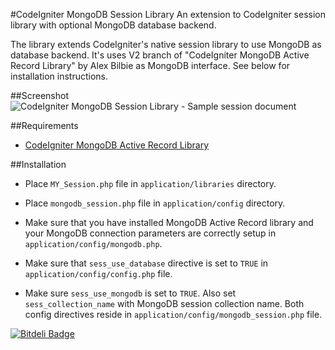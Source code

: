 #CodeIgniter MongoDB Session Library
An extension to CodeIgniter session library with optional MongoDB database backend.

The library extends CodeIgniter's native session
library to use MongoDB as database backend. It's uses V2 branch
of "CodeIgniter MongoDB Active Record Library" by Alex Bilbie as
MongoDB interface. See below for installation instructions.

##Screenshot
![CodeIgniter MongoDB Session Library - Sample session document](https://hostr.co/file/970/hDBmU0TwPWRZ/ci-mongodb-session.png)

##Requirements
* [CodeIgniter MongoDB Active Record Library](https://github.com/alexbilbie/codeigniter-mongodb-library/tree/v2)

##Installation
* Place `MY_Session.php` file in `application/libraries` directory.

* Place `mongodb_session.php` file in `application/config` directory.

* Make sure that you have installed MongoDB Active Record library and your MongoDB
  connection parameters are correctly setup in `application/config/mongodb.php`.

* Make sure that `sess_use_database` directive is set to `TRUE` in
  `application/config/config.php` file.

* Make sure `sess_use_mongodb` is set to `TRUE`. Also set `sess_collection_name` with
  MongoDB session collection name. Both config directives reside in
  `application/config/mongodb_session.php` file.


[![Bitdeli Badge](https://d2weczhvl823v0.cloudfront.net/sepehr/ci-mongodb-session/trend.png)](https://bitdeli.com/free "Bitdeli Badge")

